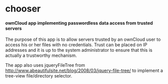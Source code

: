 chooser
=======
#### ownCloud app implementing passwordless data access from trusted servers

The purpose of this app is to allow servers trusted by an ownCloud user to access
his or her files with no credentials. Trust can be placed on IP addresses and it is
up to the system administrator to ensure that this is actually a trustworthy mechanism.

The app also uses jqueryFileTree from
http://www.abeautifulsite.net/blog/2008/03/jquery-file-tree/
to implement a tree-view file/directory selector.



